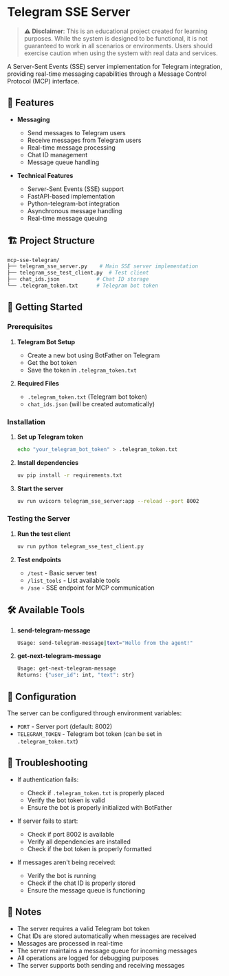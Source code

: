 # Telegram SSE Server

> **⚠️ Disclaimer**: This is an educational project created for learning purposes. While the system is designed to be functional, it is not guaranteed to work in all scenarios or environments. Users should exercise caution when using the system with real data and services.

A Server-Sent Events (SSE) server implementation for Telegram integration, providing real-time messaging capabilities through a Message Control Protocol (MCP) interface.

## 🌟 Features

- **Messaging**
  - Send messages to Telegram users
  - Receive messages from Telegram users
  - Real-time message processing
  - Chat ID management
  - Message queue handling

- **Technical Features**
  - Server-Sent Events (SSE) support
  - FastAPI-based implementation
  - Python-telegram-bot integration
  - Asynchronous message handling
  - Real-time message queuing

## 🏗️ Project Structure

```bash
mcp-sse-telegram/
├── telegram_sse_server.py    # Main SSE server implementation
├── telegram_sse_test_client.py  # Test client
├── chat_ids.json            # Chat ID storage
└── .telegram_token.txt      # Telegram bot token
```

## 🚀 Getting Started

### Prerequisites

1. **Telegram Bot Setup**
   - Create a new bot using BotFather on Telegram
   - Get the bot token
   - Save the token in `.telegram_token.txt`

2. **Required Files**
   - `.telegram_token.txt` (Telegram bot token)
   - `chat_ids.json` (will be created automatically)

### Installation

1. **Set up Telegram token**
   ```bash
   echo "your_telegram_bot_token" > .telegram_token.txt
   ```

2. **Install dependencies**
   ```bash
   uv pip install -r requirements.txt
   ```

3. **Start the server**
   ```bash
   uv run uvicorn telegram_sse_server:app --reload --port 8002
   ```

### Testing the Server

1. **Run the test client**
   ```bash
   uv run python telegram_sse_test_client.py
   ```

2. **Test endpoints**
   - `/test` - Basic server test
   - `/list_tools` - List available tools
   - `/sse` - SSE endpoint for MCP communication

## 🛠️ Available Tools

1. **send-telegram-message**
   ```bash
   Usage: send-telegram-message|text="Hello from the agent!"
   ```

2. **get-next-telegram-message**
   ```bash
   Usage: get-next-telegram-message
   Returns: {"user_id": int, "text": str}
   ```

## 🔧 Configuration

The server can be configured through environment variables:

- `PORT` - Server port (default: 8002)
- `TELEGRAM_TOKEN` - Telegram bot token (can be set in `.telegram_token.txt`)

## 🚨 Troubleshooting

- If authentication fails:
  - Check if `.telegram_token.txt` is properly placed
  - Verify the bot token is valid
  - Ensure the bot is properly initialized with BotFather

- If server fails to start:
  - Check if port 8002 is available
  - Verify all dependencies are installed
  - Check if the bot token is properly formatted

- If messages aren't being received:
  - Verify the bot is running
  - Check if the chat ID is properly stored
  - Ensure the message queue is functioning

## 📝 Notes

- The server requires a valid Telegram bot token
- Chat IDs are stored automatically when messages are received
- Messages are processed in real-time
- The server maintains a message queue for incoming messages
- All operations are logged for debugging purposes
- The server supports both sending and receiving messages